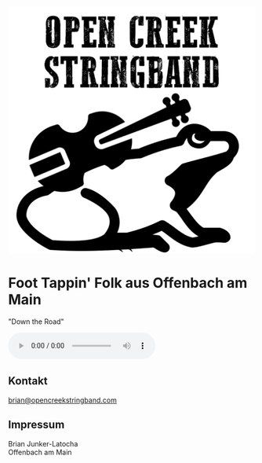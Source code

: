 ![](\opencreek.png)
# Foot Tappin' Folk aus Offenbach am Main
<p class="audiotext">"Down the Road"</p>
 <audio controls>
     <source src="\jam_session.mp3" type="audio/mpeg">
</audio>

## Kontakt
[brian@opencreekstringband.com](mailto:brian@opencreekstringband.com)

## Impressum

Brian Junker-Latocha  
Offenbach am Main